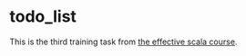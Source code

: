 # todo_list

This is the third training task from [the effective scala course](https://www.coursera.org/learn/effective-scala/home/welcome).